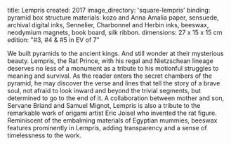 title: Lempris
created: 2017
image_directory: 'square-lempris'
binding: pyramid box structure
materials: kozo and Anna Amalia paper, sensuede, archival digital inks, Sennelier, Charbonnel and Herbin inks, beeswax, neodymium magnets, book board, silk ribbon.
dimensions: 27 x 15 x 15 cm
edition: "#3, #4 & #5 in EV of 7"

We built pyramids to the ancient kings. And still wonder at their mysterious beauty. Lempris, the Rat Prince, with his regal and Nietzschean lineage deserves no less of a monument as a tribute to his motionful struggles to meaning and survival. As the reader enters the secret chambers of the pyramid, he may discover the verse and lines that tell the story of a brave soul, not afraid to look inward and beyond the trivial segments, but determined to go to the end of it. A collaboration between mother and son, Servane Briand and Samuel Mignot, Lempris is also a tribute to the remarkable work of origami artist Eric Joisel who invented the rat figure. Reminiscent of the embalming materials of Egyptian mummies, beeswax features prominently in Lempris, adding transparency and a sense of timelessness to the work.
